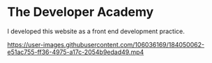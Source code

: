 # The Developer Academy


I developed this website as a front end development practice.


https://user-images.githubusercontent.com/106036169/184050062-e51ac755-ff36-4975-a17c-2054b9edad49.mp4

